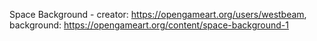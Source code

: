 
Space Background - creator: https://opengameart.org/users/westbeam, background: https://opengameart.org/content/space-background-1
